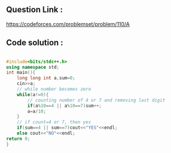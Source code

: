 ## Question Link :

https://codeforces.com/problemset/problem/110/A

## Code solution :

```cpp

#include<bits/stdc++.h>
using namespace std;
int main(){
    long long int a,sum=0;
    cin>>a;
    // while number becomes zero
    while(a!=0){
        // counting number of 4 or 7 and removing last digit
        if(a%10==4 || a%10==7)sum++;
        a=a/10;
    }
    // if count=4 or 7, then yes
    if(sum==4 || sum==7)cout<<"YES"<<endl;
    else cout<<"NO"<<endl;
return 0;
}

```